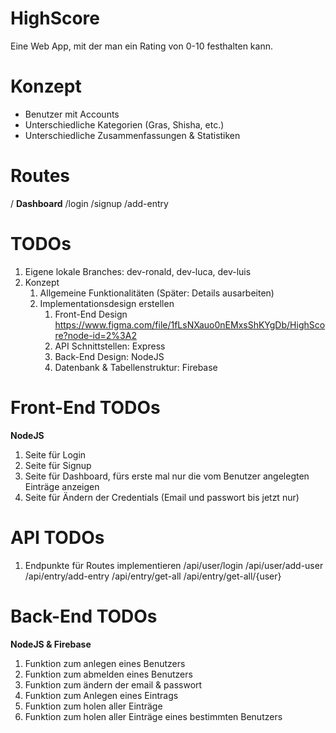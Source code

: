# HighScore
Eine Web App, mit der man ein Rating von 0-10 festhalten kann.

# Konzept
- Benutzer mit Accounts
- Unterschiedliche Kategorien (Gras, Shisha, etc.)
- Unterschiedliche Zusammenfassungen & Statistiken

# Routes
/ **Dashboard**
/login
/signup
/add-entry

# TODOs
1. Eigene lokale Branches: dev-ronald, dev-luca, dev-luis
2. Konzept
   1. Allgemeine Funktionalitäten (Später: Details ausarbeiten)
   2. Implementationsdesign erstellen
      1. Front-End Design https://www.figma.com/file/1fLsNXauo0nEMxsShKYgDb/HighScore?node-id=2%3A2
      2. API Schnittstellen: Express
      3. Back-End Design: NodeJS
      4. Datenbank & Tabellenstruktur: Firebase

# Front-End TODOs
**NodeJS**
1. Seite für Login
2. Seite für Signup
3. Seite für Dashboard, fürs erste mal nur die vom Benutzer angelegten Einträge anzeigen
4. Seite für Ändern der Credentials (Email und passwort bis jetzt nur)

# API TODOs
1. Endpunkte für Routes implementieren
/api/user/login
/api/user/add-user
/api/entry/add-entry
/api/entry/get-all
/api/entry/get-all/{user}

# Back-End TODOs
**NodeJS & Firebase**
1. Funktion zum anlegen eines Benutzers
2. Funktion zum abmelden eines Benutzers
3. Funktion zum ändern der email & passwort
4. Funktion zum Anlegen eines Eintrags
5. Funktion zum holen aller Einträge
6. Funktion zum holen aller Einträge eines bestimmten Benutzers
